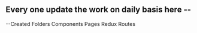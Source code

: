 
## Every one update the work on daily basis here --
--Created Folders 
   Components
   Pages
   Redux
   Routes